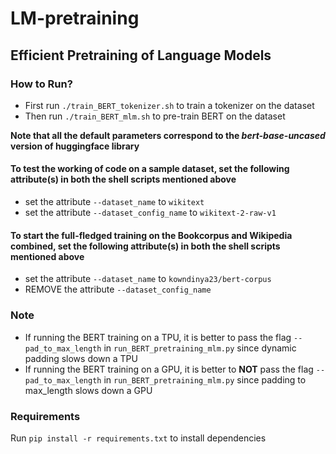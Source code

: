 # LM-pretraining
## Efficient Pretraining of Language Models

### How to Run?

- First run `./train_BERT_tokenizer.sh` to train a tokenizer on the dataset
- Then run `./train_BERT_mlm.sh` to pre-train BERT on the dataset

**Note that all the default parameters correspond to the *bert-base-uncased* version of huggingface library**

#### To test the working of code on a sample dataset, set the following attribute(s) in both the shell scripts mentioned above
 - set the attribute `--dataset_name` to `wikitext`
 - set the attribute `--dataset_config_name` to `wikitext-2-raw-v1`

#### To start the full-fledged training on the Bookcorpus and Wikipedia combined, set the following attribute(s) in both the shell scripts mentioned above
- set the attribute `--dataset_name` to `kowndinya23/bert-corpus`
- REMOVE the attribute `--dataset_config_name`

### Note
- If running the BERT training on a TPU, it is better to pass the flag `--pad_to_max_length` in `run_BERT_pretraining_mlm.py` since dynamic padding slows down a TPU
- If running the BERT training on a GPU, it is better to **NOT** pass the flag `--pad_to_max_length` in `run_BERT_pretraining_mlm.py` since padding to max_length slows down a GPU

### Requirements

Run `pip install -r requirements.txt` to install dependencies
